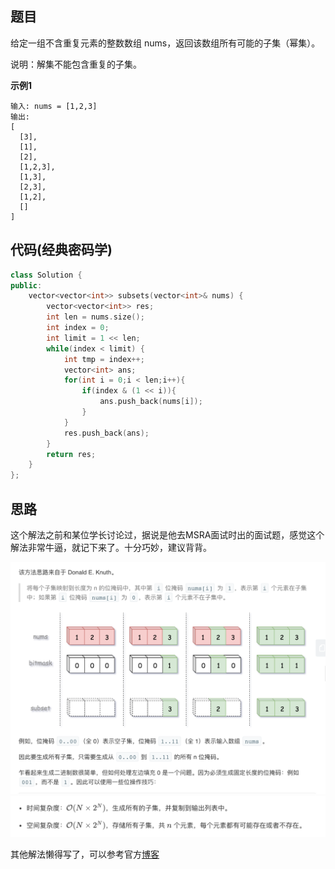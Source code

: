 ## 题目
给定一组不含重复元素的整数数组 nums，返回该数组所有可能的子集（幂集）。

说明：解集不能包含重复的子集。

**示例1**
```
输入: nums = [1,2,3]
输出:
[
  [3],
  [1],
  [2],
  [1,2,3],
  [1,3],
  [2,3],
  [1,2],
  []
]
```

## 代码(经典密码学)
```C++
class Solution {
public:
    vector<vector<int>> subsets(vector<int>& nums) {
        vector<vector<int>> res;
        int len = nums.size();
        int index = 0;
        int limit = 1 << len;
        while(index < limit) {
            int tmp = index++;
            vector<int> ans;
            for(int i = 0;i < len;i++){
                if(index & (1 << i)){
                    ans.push_back(nums[i]);
                }
            }
            res.push_back(ans);
        }
        return res;
    }
};
```

## 思路

这个解法之前和某位学长讨论过，据说是他去MSRA面试时出的面试题，感觉这个解法非常牛逼，就记下来了。十分巧妙，建议背背。

![](static/78_1.png)
![](static/78_2.png)

其他解法懒得写了，可以参考官方[博客](https://leetcode-cn.com/problems/subsets/solution/zi-ji-by-leetcode/)